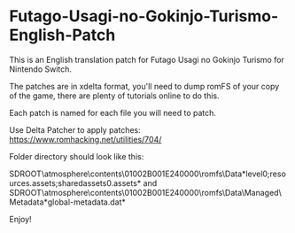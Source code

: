 # Futago-Usagi-no-Gokinjo-Turismo-English-Patch

This is an English translation patch for Futago Usagi no Gokinjo Turismo for Nintendo Switch.

The patches are in xdelta format, you'll need to dump romFS of your copy of the game, there are plenty of tutorials online to do this.

Each patch is named for each file you will need to patch.

Use Delta Patcher to apply patches: https://www.romhacking.net/utilities/704/

Folder directory should look like this:

SDROOT\atmosphere\contents\01002B001E240000\romfs\Data\*level0;resources.assets;sharedassets0.assets*
and
SDROOT\atmosphere\contents\01002B001E240000\romfs\Data\Managed\Metadata\*global-metadata.dat*

Enjoy!
